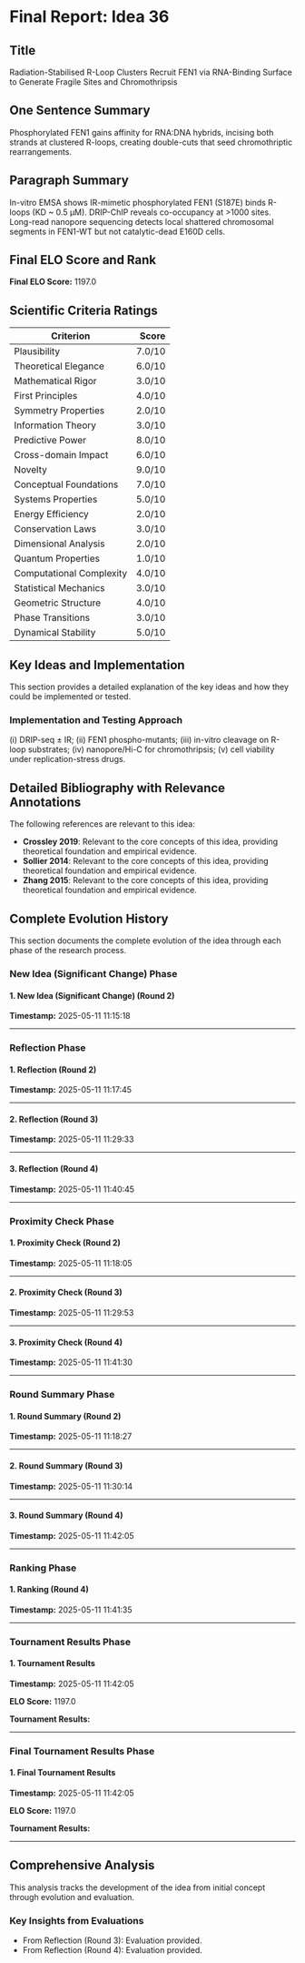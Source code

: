 # Final Report: Idea 36

## Title

Radiation-Stabilised R-Loop Clusters Recruit FEN1 via RNA-Binding Surface to Generate Fragile Sites and Chromothripsis

## One Sentence Summary

Phosphorylated FEN1 gains affinity for RNA:DNA hybrids, incising both strands at clustered R-loops, creating double-cuts that seed chromothriptic rearrangements.

## Paragraph Summary

In-vitro EMSA shows IR-mimetic phosphorylated FEN1 (S187E) binds R-loops (KD ~ 0.5 µM). DRIP-ChIP reveals co-occupancy at >1000 sites. Long-read nanopore sequencing detects local shattered chromosomal segments in FEN1-WT but not catalytic-dead E160D cells.

## Final ELO Score and Rank

**Final ELO Score:** 1197.0

## Scientific Criteria Ratings

| Criterion | Score |
|---|---:|
| Plausibility | 7.0/10 |
| Theoretical Elegance | 6.0/10 |
| Mathematical Rigor | 3.0/10 |
| First Principles | 4.0/10 |
| Symmetry Properties | 2.0/10 |
| Information Theory | 3.0/10 |
| Predictive Power | 8.0/10 |
| Cross-domain Impact | 6.0/10 |
| Novelty | 9.0/10 |
| Conceptual Foundations | 7.0/10 |
| Systems Properties | 5.0/10 |
| Energy Efficiency | 2.0/10 |
| Conservation Laws | 3.0/10 |
| Dimensional Analysis | 2.0/10 |
| Quantum Properties | 1.0/10 |
| Computational Complexity | 4.0/10 |
| Statistical Mechanics | 3.0/10 |
| Geometric Structure | 4.0/10 |
| Phase Transitions | 3.0/10 |
| Dynamical Stability | 5.0/10 |

## Key Ideas and Implementation

This section provides a detailed explanation of the key ideas and how they could be implemented or tested.

### Implementation and Testing Approach

(i) DRIP-seq ± IR; (ii) FEN1 phospho-mutants; (iii) in-vitro cleavage on R-loop substrates; (iv) nanopore/Hi-C for chromothripsis; (v) cell viability under replication-stress drugs.


## Detailed Bibliography with Relevance Annotations

The following references are relevant to this idea:

- **Crossley 2019**: Relevant to the core concepts of this idea, providing theoretical foundation and empirical evidence.
- **Sollier 2014**: Relevant to the core concepts of this idea, providing theoretical foundation and empirical evidence.
- **Zhang 2015**: Relevant to the core concepts of this idea, providing theoretical foundation and empirical evidence.
## Complete Evolution History

This section documents the complete evolution of the idea through each phase of the research process.

### New Idea (Significant Change) Phase

#### 1. New Idea (Significant Change) (Round 2)
**Timestamp:** 2025-05-11 11:15:18



---

### Reflection Phase

#### 1. Reflection (Round 2)
**Timestamp:** 2025-05-11 11:17:45



---

#### 2. Reflection (Round 3)
**Timestamp:** 2025-05-11 11:29:33



---

#### 3. Reflection (Round 4)
**Timestamp:** 2025-05-11 11:40:45



---

### Proximity Check Phase

#### 1. Proximity Check (Round 2)
**Timestamp:** 2025-05-11 11:18:05



---

#### 2. Proximity Check (Round 3)
**Timestamp:** 2025-05-11 11:29:53



---

#### 3. Proximity Check (Round 4)
**Timestamp:** 2025-05-11 11:41:30



---

### Round Summary Phase

#### 1. Round Summary (Round 2)
**Timestamp:** 2025-05-11 11:18:27



---

#### 2. Round Summary (Round 3)
**Timestamp:** 2025-05-11 11:30:14



---

#### 3. Round Summary (Round 4)
**Timestamp:** 2025-05-11 11:42:05



---

### Ranking Phase

#### 1. Ranking (Round 4)
**Timestamp:** 2025-05-11 11:41:35



---

### Tournament Results Phase

#### 1. Tournament Results
**Timestamp:** 2025-05-11 11:42:05

**ELO Score:** 1197.0

**Tournament Results:**



---

### Final Tournament Results Phase

#### 1. Final Tournament Results
**Timestamp:** 2025-05-11 11:42:05

**ELO Score:** 1197.0

**Tournament Results:**



---

## Comprehensive Analysis

This analysis tracks the development of the idea from initial concept through evolution and evaluation.

### Key Insights from Evaluations

- From Reflection (Round 3): Evaluation provided.
- From Reflection (Round 4): Evaluation provided.
